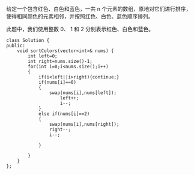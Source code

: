 给定一个包含红色、白色和蓝色，一共 n 个元素的数组，原地对它们进行排序，使得相同颜色的元素相邻，并按照红色、白色、蓝色顺序排列。

此题中，我们使用整数 0、 1 和 2 分别表示红色、白色和蓝色。


```
class Solution {
public:
    void sortColors(vector<int>& nums) {
        int left=0;
        int right=nums.size()-1;
        for(int i=0;i<nums.size();i++)
        {
            if(i<left||i>right){continue;}
            if(nums[i]==0)
            {    
                swap(nums[i],nums[left]);
                    left++;
                    i--;
            }
            else if(nums[i]==2)                            
            {
                swap(nums[i],nums[right]);
                right--;
                i--;
                
            }
            
        }     
    }
};
```
